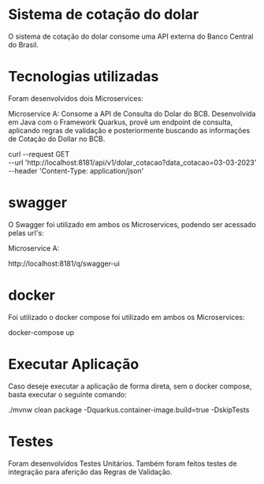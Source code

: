 # Sistema de cotação do dolar

O sistema de cotação do dolar consome uma API externa do Banco Central do Brasil. 

# Tecnologias utilizadas

Foram desenvolvidos dois Microservices:

Microservice A: Consome a API de Consulta do Dolar do BCB. Desenvolvida em Java com o Framework Quarkus, provê um endpoint de consulta, aplicando regras de validação e posteriormente buscando
as informações de Cotação do Dollar no BCB.

curl --request GET \
  --url 'http://localhost:8181/api/v1/dolar_cotacao?data_cotacao=03-03-2023' \
  --header 'Content-Type: application/json'  
  
# swagger

O Swagger foi utilizado em ambos os Microservices, podendo ser acessado pelas url's:

Microservice A: 

http://localhost:8181/q/swagger-ui

# docker

Foi utilizado o docker compose foi utilizado em ambos os Microservices:

docker-compose up

# Executar Aplicação

Caso deseje executar a aplicação de forma direta, sem o docker compose, basta executar o seguinte comando:

./mvnw clean package -Dquarkus.container-image.build=true -DskipTests

# Testes

Foram desenvolvidos Testes Unitários.
Também foram feitos testes de integração para aferição das Regras de Validação.
